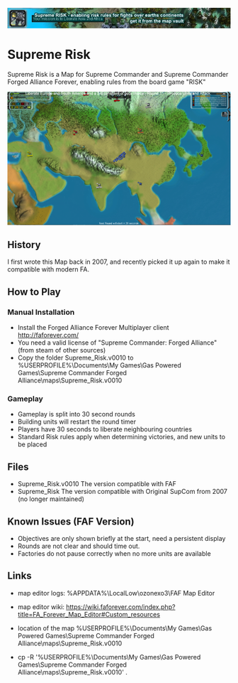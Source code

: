 ![Supreme Risk Banner](promo/signature3.jpg)

# Supreme Risk

Supreme Risk is a Map for Supreme Commander and Supreme Commander Forged Alliance Forever, enabling rules from the board game "RISK"

![Supreme Risk Screenshot](promo/Risk%20Screenshots/board2.png)

## History

I first wrote this Map back in 2007, and recently picked it up again to make it compatible with modern FA.

## How to Play
### Manual Installation

- Install the Forged Alliance Forever Multiplayer client http://faforever.com/ 
- You need a valid license of "Supreme Commander: Forged Alliance" (from steam of other sources)
- Copy the folder Supreme_Risk.v0010 to %USERPROFILE%\Documents\My Games\Gas Powered Games\Supreme Commander Forged Alliance\maps\Supreme_Risk.v0010

### Gameplay

- Gameplay is split into 30 second rounds
- Building units will restart the round timer
- Players have 30 seconds to liberate neighbouring countries
- Standard Risk rules apply when determining victories, and new units to be placed

## Files

- Supreme_Risk.v0010 The version compatible with FAF
- Supreme_Risk	The version compatible with Original SupCom from 2007 (no longer maintained)


## Known Issues (FAF Version)

- Objectives are only shown briefly at the start, need a persistent display
- Rounds are not clear and should time out.
- Factories do not pause correctly when no more units are available

## Links

- map editor logs: %APPDATA%\LocalLow\ozonexo3\FAF Map Editor
- map editor wiki: https://wiki.faforever.com/index.php?title=FA_Forever_Map_Editor#Custom_resources

- location of the map %USERPROFILE%\Documents\My Games\Gas Powered Games\Supreme Commander Forged Alliance\maps\Supreme_Risk.v0010

- cp -R '%USERPROFILE%\Documents\My Games\Gas Powered Games\Supreme Commander Forged Alliance\maps\Supreme_Risk.v0010' .
